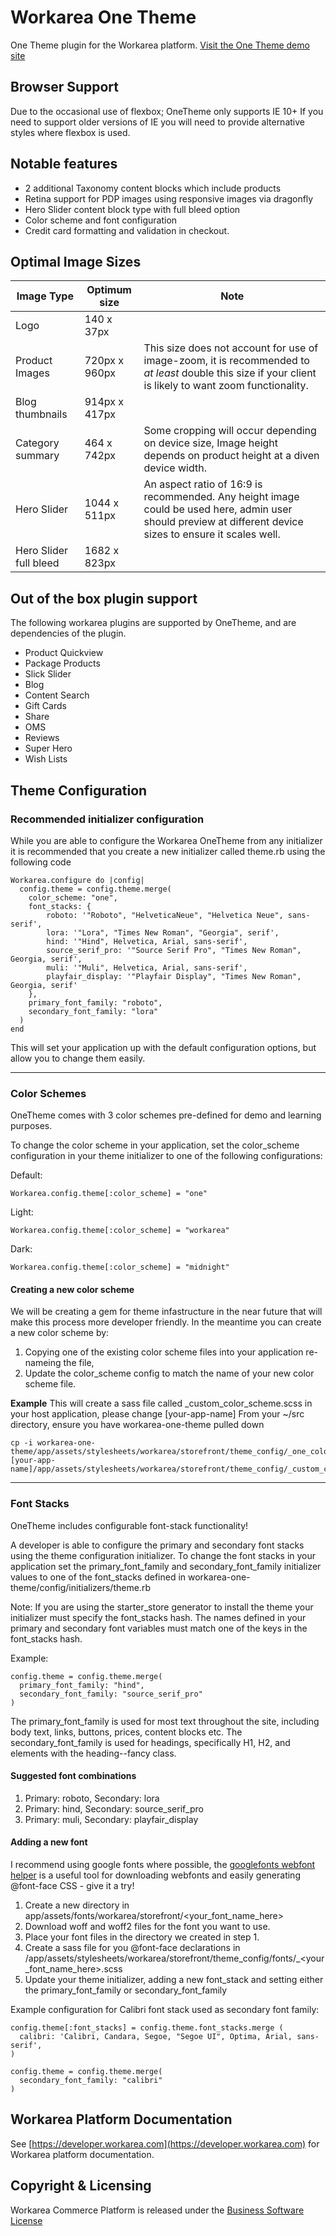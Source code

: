 Workarea One Theme
================================================================================

One Theme plugin for the Workarea platform. [Visit the One Theme demo site](https://one-theme.demo.workarea.com)


Browser Support
--------------------------------------------------------------------------------

Due to the occasional use of flexbox; OneTheme only supports IE 10+
If you need to support older versions of IE you will need to provide alternative styles
where flexbox is used.

Notable features
--------------------------------------------------------------------------------

* 2 additional Taxonomy content blocks which include products
* Retina support for PDP images using responsive images via dragonfly
* Hero Slider content block type with full bleed option
* Color scheme and font configuration
* Credit card formatting and validation in checkout.

Optimal Image Sizes
--------------------------------------------------------------------------------

| Image Type| Optimum size | Note |
|----------|--------|-------|
| Logo | 140 x 37px ||
| Product Images | 720px x 960px | This size does not account for use of image-zoom, it is recommended to *at least* double this size if your client is likely to want zoom functionality. |
| Blog thumbnails | 914px x 417px
| Category summary | 464 x 742px | Some cropping will occur depending on device size, Image height depends on product height at a diven device width. |
| Hero Slider | 1044 x 511px | An aspect ratio of 16:9 is recommended. Any height image could be used here, admin user should preview at different device sizes to ensure it scales well. |
| Hero Slider full bleed | 1682 x 823px ||

Out of the box plugin support
--------------------------------------------------------------------------------

The following workarea plugins are supported by OneTheme, and are dependencies of the plugin.

* Product Quickview
* Package Products
* Slick Slider
* Blog
* Content Search
* Gift Cards
* Share
* OMS
* Reviews
* Super Hero
* Wish Lists

Theme Configuration
--------------------------------------------------------------------------------

### Recommended initializer configuration

While you are able to configure the Workarea OneTheme from any initializer it is recommended
that you create a new initializer called theme.rb using the following code

    Workarea.configure do |config|
      config.theme = config.theme.merge(
        color_scheme: "one",
        font_stacks: {
            roboto: '"Roboto", "HelveticaNeue", "Helvetica Neue", sans-serif',
            lora: '"Lora", "Times New Roman", "Georgia", serif',
            hind: '"Hind", Helvetica, Arial, sans-serif',
            source_serif_pro: '"Source Serif Pro", "Times New Roman", Georgia, serif',
            muli: '"Muli", Helvetica, Arial, sans-serif',
            playfair_display: '"Playfair Display", "Times New Roman", Georgia, serif'
        },
        primary_font_family: "roboto",
        secondary_font_family: "lora"
      )
    end

This will set your application up with the default configuration options, but allow you to
change them easily.

---

### Color Schemes

OneTheme comes with 3 color schemes pre-defined for demo and learning purposes.

To change the color scheme in your application, set the color_scheme configuration
in your theme initializer to one of the following configurations:

 Default:

    Workarea.config.theme[:color_scheme] = "one"

Light:

    Workarea.config.theme[:color_scheme] = "workarea"

Dark:

    Workarea.config.theme[:color_scheme] = "midnight"

#### Creating a new color scheme

We will be creating a gem for theme infastructure in the near future that will make this process
more developer friendly. In the meantime you can create a new color scheme by:

1. Copying one of the existing color scheme files into your application re-nameing the file,
2. Update the color_scheme config to match the name of your new color scheme file.

__Example__
This will create a sass file called _custom_color_scheme.scss in your host application, please change [your-app-name]
From your ~/src directory, ensure you have workarea-one-theme pulled down

    cp -i workarea-one-theme/app/assets/stylesheets/workarea/storefront/theme_config/_one_color_scheme.scss [your-app-name]/app/assets/stylesheets/workarea/storefront/theme_config/_custom_color_scheme.scss

---

### Font Stacks

OneTheme includes configurable font-stack functionality!

A developer is able to configure the primary and secondary font stacks using the theme
configuration initializer. To change the font stacks in your application set the
primary_font_family and secondary_font_family initializer values to one of the font_stacks
defined in workarea-one-theme/config/initializers/theme.rb

Note: If you are using the starter_store generator to install the theme your initializer
must specify the font_stacks hash. The names defined in your primary and secondary
font variables must match one of the keys in the font_stacks hash.

Example:

    config.theme = config.theme.merge(
      primary_font_family: "hind",
      secondary_font_family: "source_serif_pro"
    )

The primary_font_family is used for most text throughout the site, including body text, links,
buttons, prices, content blocks etc.
The secondary_font_family is used for headings, specifically H1, H2, and elements with the heading--fancy class.

#### Suggested font combinations

1. Primary: roboto, Secondary: lora
2. Primary: hind, Secondary: source_serif_pro
3. Primary: muli, Secondary: playfair_display

#### Adding a new font

I recommend using google fonts where possible, the [googlefonts webfont helper](https://google-webfonts-helper.herokuapp.com) is a useful tool for downloading webfonts and easily generating @font-face CSS - give it a try!

1. Create a new directory in app/assets/fonts/workarea/storefront/<your_font_name_here>
2. Download woff and woff2 files for the font you want to use.
3. Place your font files in the directory we created in step 1.
4. Create a sass file for you @font-face declarations in /app/assets/stylesheets/workarea/storefront/theme_config/fonts/_<your_font_name_here>.scss
5. Update your theme initializer, adding a new font_stack and setting either the primary_font_family or secondary_font_family

Example configuration for Calibri font stack used as secondary font family:

    config.theme[:font_stacks] = config.theme.font_stacks.merge (
      calibri: 'Calibri, Candara, Segoe, "Segoe UI", Optima, Arial, sans-serif',
    )

    config.theme = config.theme.merge(
      secondary_font_family: "calibri"
    )

Workarea Platform Documentation
--------------------------------------------------------------------------------

See [https://developer.workarea.com](https://developer.workarea.com) for Workarea platform documentation.

Copyright & Licensing
--------------------------------------------------------------------------------
Workarea Commerce Platform is released under the [Business Software License](https://github.com/workarea-commerce/workarea/blob/master/LICENSE)
